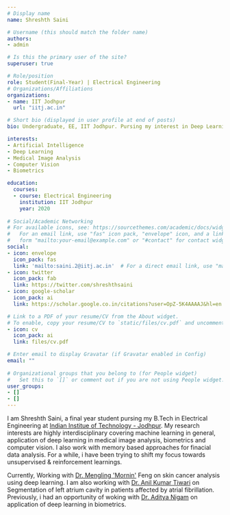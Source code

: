 ```yaml
---
# Display name
name: Shreshth Saini

# Username (this should match the folder name)
authors:
- admin

# Is this the primary user of the site?
superuser: true

# Role/position
role: Student(Final-Year) | Electrical Engineering
# Organizations/Affiliations
organizations:
- name: IIT Jodhpur
  url: "iitj.ac.in"

# Short bio (displayed in user profile at end of posts)
bio: Undergraduate, EE, IIT Jodhpur. Pursing my interest in Deep Learning application in Medical/HealthCare.

interests:
- Artificial Intelligence
- Deep Learning
- Medical Image Analysis
- Computer Vision
- Biometrics

education:
  courses:
  - course: Electrical Engineering
    institution: IIT Jodhpur
    year: 2020
 
# Social/Academic Networking
# For available icons, see: https://sourcethemes.com/academic/docs/widgets/#icons
#   For an email link, use "fas" icon pack, "envelope" icon, and a link in the
#   form "mailto:your-email@example.com" or "#contact" for contact widget.
social:
- icon: envelope
  icon_pack: fas
  link: 'mailto:saini.2@iitj.ac.in'  # For a direct email link, use "mailto:test@example.org".
- icon: twitter
  icon_pack: fab
  link: https://twitter.com/shreshthsaini
- icon: google-scholar
  icon_pack: ai
  link: https://scholar.google.co.in/citations?user=OpZ-5K4AAAAJ&hl=en

# Link to a PDF of your resume/CV from the About widget.
# To enable, copy your resume/CV to `static/files/cv.pdf` and uncomment the lines below.  
- icon: cv
  icon_pack: ai
  link: files/cv.pdf

# Enter email to display Gravatar (if Gravatar enabled in Config)
email: ""
  
# Organizational groups that you belong to (for People widget)
#   Set this to `[]` or comment out if you are not using People widget.  
user_groups:
- []
- []
---
```

I am Shreshth Saini, a final year student pursing my B.Tech in Electrical Engineering at [Indian Institue of Technology - Jodhpur](iitj.ac.in). My research interests are highly interdisciplinary covering machine learning in general, application of deep learning in medical image analysis, biometrics and computer vision. I also work with memory based approaches for finacial data analysis. For a while, i have been trying to shift my focus towards unsupervised & reinforcement learnings.

Currently, Working with [Dr. Mengling 'Mornin'](https://mornin-feng.com) Feng on skin cancer analysis using deep learning. I am also working with [Dr. Anil Kumar Tiwari](http://home.iitj.ac.in/~akt/) on Segmentation of left atrium cavity in patients affected by atrial fibrillation. Previously, i had an opportunity of woking with [Dr. Aditya Nigam](http://faculty.iitmandi.ac.in/~aditya/) on application of deep learning in biometrics. 


